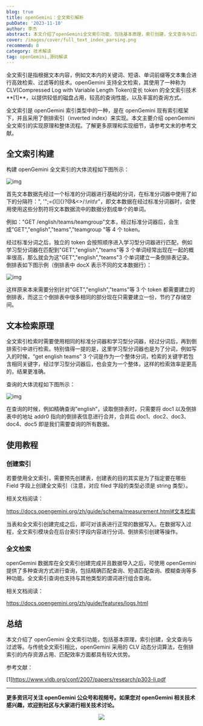 ```yaml
---
blog: true
title: openGemini：全文索引解析
pubDate: '2023-11-10'
author: 李杰
abstract: 本文介绍了openGemini全文索引功能，包括基本原理，索引创建，全文查询与过滤等。与传统全文索引相比，openGemini采用的CLV动态分词算法，在倒排索引的内存资源占用、匹配效率方面都具有较大优势。
cover: /images/cover/full_text_index_parsing.png
recommend: 0
category: 技术解读
tag: openGemini,源码解读
---
```


全文索引是指根据文本内容，例如文本内的关键词、短语、单词前缀等文本集合进行高效检索、过滤等的技术。openGemini 支持全文检索，其使用了一种称为 CLV(Compressed Log with Variable Length Token)变长 token 的全文索引技术**[1]**，以提供较低的磁盘占用，较高的查询性能，以及丰富的查询方式。

全文索引是 openGemini 索引类型中的一种，是在 openGemini 现有索引框架下，并且采用了倒排索引（inverted index）来实现。本文主要介绍 openGemini 全文索引的实现原理和整体流程。了解更多原理和实现细节，请参考文末的参考文献。

## **全文索引构建**

构建 openGemini 全文索引的大体流程如下图所示：

![img](/images/docs_img/d47b364693f07e6e38a71f3a24bb03b9.jpg)

首先文本数据先经过一个标准的分词器进行基础的分词，在标准分词器中使用了如下的分隔符：", '\";=()[]{}?@&<>/:\n\t\r"，即文本数据在经过标准分词器时，会使用使用这些分割符将文本数据流中的数据分割成单个的单词。

例如："GET /english/teams/teamgroup"文本，经过标准分词器后，会生成"GET","english","teams","teamgroup "等 4 个 token。

经过标准分词之后，独立的 token 会按照顺序进入学习型分词器进行匹配，例如学习型分词器在匹配到"GET","english","teams"等 3 个单词经常出现在一起的概率很高，那么就会为这"GET","english","teams"3 个单词建立一条倒排表记录。倒排表如下图示例（倒排表中 docX 表示不同的文本数据行）：

![img](/images/docs_img/e150ef26b3c8932ee18217d8b4dccb3b.jpg)

这样原来本来需要分别针对"GET","english","teams"等 3 个 token 都需要建立的倒排表，而这三个倒排表中很多相同的部分现在只需要建立一份，节约了存储空间。

## **文本检索原理**

全文索引检索时需要使用相同的标准分词器和学习型分词器，经过分词后，再到倒排索引中进行检索。特别值得一提的是，这里学习型分词器也是为了分词，例如写入的时候，“get english teams” 3 个词是作为一个整体分词，检索的关键字若包含相同关键字，经过学习型分词器后，也会变为一个整体，这样的检索效率是更高的，结果更准确。

查询的大体流程如下图所示：

![img](/images/docs_img/1cf699a07ca3438431c2d0133f8ae601.png)

在查询的时候，例如精确查询”english”，读取倒排表时，只需要将 doc1 以及倒排表中的地址 addr0 指向的倒排表信息进行合并，合并后 doc1、doc2、doc3、doc4、doc5 即是我们需要查询的所有数据。

## **使用教程**

### **创建索引**

若要使用全文索引，需要预先创建表，创建表的目的其实是为了指定要在哪些 Field 字段上创建全文索引（注意，对应 filed 字段的类型必须是 string 类型）。

相关文档阅读：

https://docs.opengemini.org/zh/guide/schema/measurement.html#文本检索

当表和全文索引创建完成之后，即可对该表进行正常的数据写入。在数据写入过程，全文索引模块会在后台索引字段内容进行分词、倒排索引创建等操作。

### **全文检索**

openGemini 数据库在全文索引创建完成并且数据导入之后，可使用 openGemini 提供了多种查询方式进行查询，包括精确匹配查询、短语匹配查询、模糊查询等多种功能。全文索引查询也支持与其他类型的谓词进行组合查询。

相关文档阅读：

https://docs.opengemini.org/zh/guide/features/logs.html

## **总结**

本文介绍了 openGemini 全文索引功能，包括基本原理，索引创建，全文查询与过滤等。与传统全文索引相比，openGemini 采用的 CLV 动态分词算法，在倒排索引的内存资源占用、匹配效率方面都具有较大优势。

参考文献：

[1]https://www.vldb.org/conf/2007/papers/research/p303-li.pdf

---

**更多资讯可关注 openGemini 公众号和视频号。如果您对 openGemini 相关技术感兴趣，欢迎到社区与大家进行相关技术讨论。**

<div align=center>
<img src="/images/qrcode.jpg" >
</div>
